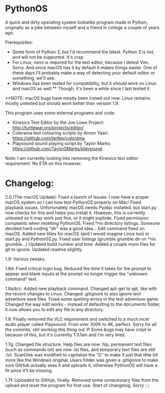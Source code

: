 # PythonOS
A quick and dirty operating system lookalike program made in Python, originally as a joke between myself and a friend in college a couple of years ago.

Prerequisites:
 - Some form of Python 3, but I'd recommend the latest. Python 2 is not, and will not be supported. It's crap.
 - For Linux, nano is required for the text editor, because I detest Vim. Sorry. And since macOS has it by default it makes things easier. One of these days I'll probably make a way of detecting your default editor or something, we'll see.
 - Windows has been tested for compatibility, but it *should* work on Linux and macOS as well.** Though, it's been a while since I last tested it.
 
**NOTE: macOS bugs have mostly been ironed out now. Linux remains mostly untested but should work better than version 1.9.

This program uses some external programs and code:

 - Kinesics Text Editor by the Joe Lowe Project: http://turtlewar.org/projects/editor/
 - Colorama text colouring scripts by Arnon Yaari: https://github.com/tartley/colorama
 - Playsound sound playing script by Taylor Marks: https://github.com/TaylorSMarks/playsound

Note: I am currently looking into removing the Kinesics text editor requirement. No ETA on this however.

# Changelog:

2.0 (The macOS Update):
Fixed a bunch of issues. I now have a proper macOS system so I can now test PythonOS properly on Mac!
Fixed playback issues. Unfortunately macOS needs Pyobjc installed, but start.py now checks for this and helps you install it. However, this is currently untested so it may work just fine, or it might explode.
Fixed permission complaints when resetting PythonOS.
Fixed *nix directory listings. Someone decided hard-coding "dir" was a good idea...
Edit command fixed on macOS.
Added new titles for macOS (and I would imagine Linux too) in start.py and PythonOS.py.
Fixed user listings (grumble grumble dir on *nix grumble...)
Updated build number and time. Added a couple more files for git to ignore. Updated readme slightly.

1.9:
Various tweaks.

1.8d:
Fixed critical login bug. Reduced the time it takes for the prompt to appear and blank inputs at the prompt no longer trigger the "unknown command" text.

1.8a/b/c:
Added new playback command.
Changed apt-get to apt, like with the recent changes to Linux.
Changed .gitignore to also ignore text adventure save files.
Fixed some spelling errors in the text adventure game.
Changed the way edit works - instead of defaulting to the documents folder, it now allows you to edit any file in any directory.

1.8:
Finally removed the VLC requirement and switched to a much nicer audio player called Playsound. From over 300K to 4K, perfect.
Sorry for all the commits, still working this thing out :P
Some bugs may have crept in because of this, but it's currently 1:37am and I'm very tired.

1.7g:
Changed file structure. Help files are now .hlp, permanent text files (such as commands.txt) are now .lst files, and temporary text files are still .txt.
ScanDisk was modified to capitalise the "D" to make it just that little bit more like the Windows original.
Users folder was given a .gitignore to make sure GitHub actually sees it and uploads it, otherwise PythonOS will have a fit since it'll be missing.

1.7f:
Uploaded to GitHub, finally. Removed some unnecessary files from the upload and reset the program for first use.
Start of changelog. Sorry ;-;
